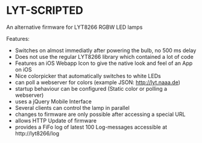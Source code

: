 # LYT-SCRIPTED
An alternative firmware for LYT8266 RGBW LED lamps

Features:
- Switches on almost immediatly after powering the bulb, no 500 ms delay
- Does not use the regular LYT8266 library which contained a lot of code
- Features an iOS Webapp Icon to give the native look and feel of an App on iOS
- Nice colorpicker that automatically switches to white LEDs
- can poll a webserver for colors (example JSON: http://lyt.naaa.de)
- startup behaviour can be configured (Static color or polling a webserver)
- uses a jQuery Mobile Interface
- Several clients can control the lamp in parallel
- changes to firmware are only possible after accessing a special URL
- allows HTTP Update of firmware
- provides a FiFo log of latest 100 Log-messages accessible at http://lyt8266/log
